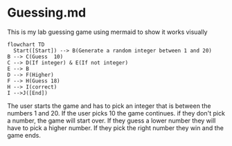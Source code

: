 # **Guessing.md**
This is my lab guessing game using mermaid to show it works visually
```mermaid
flowchart TD
  Start([Start]) --> B(Generate a random integer between 1 and 20)
B --> C(Guess  10)
C --> D(If integer) & E(If not integer)
E --> B
D --> F(Higher)
F --> H(Guess 18)
H --> I(correct)
I -->J([End])
```
The user starts the game and has to pick an integer that is between the numbers 1 and 20. If the user picks 10 the game continues. if they don't pick a number, the game will start over. If they guess a lower number they will have to pick a higher number. If they pick the right number they win and the game ends.  
